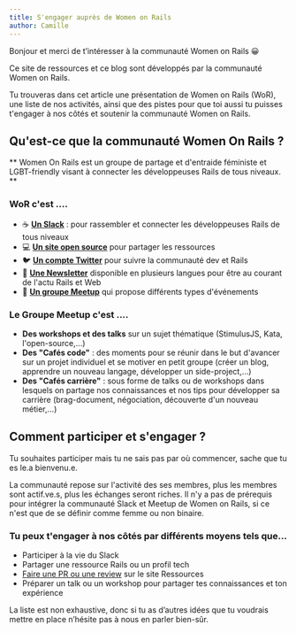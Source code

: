 ```yaml
---
title: S'engager auprès de Women on Rails
author: Camille
---
```


Bonjour et merci de t’intéresser à la communauté Women on Rails 😀

Ce site de ressources et ce blog sont développés par la communauté Women on Rails.

Tu trouveras dans cet article une présentation de Women on Rails (WoR), une liste de nos activités, ainsi que des pistes pour que toi aussi tu puisses t'engager à nos côtés et soutenir la communauté Women on Rails.


## Qu'est-ce que la communauté Women On Rails ?

** Women On Rails est un groupe de partage et d'entraide féministe et LGBT-friendly visant à connecter les développeuses Rails de tous niveaux. **
<!-- 
Il s'agit d'une communauté rassemblant développeuses, apprenantes et curieuses d'apprendre à coder ou de développer leurs compétences. 

Apprendre les unes des autres et se soutenir est un des moteurs principaux de la communauté.

Women on Rails est un groupe féministe, LGBT-friendly, dont les activités se déroulent en non-mixité voulue et choisie pour les personnes se définissant comme femme ou non-binaire.

La communauté est ouverte à toutes quelque soit le niveau. L’objectif est de grandir ensemble, que chacune puisse y trouver quelque chose, une source d’inspiration, une aide technique ou un soutien.  -->


### WoR c'est ....
- ☕️ **[Un Slack](https://women-on-rails.github.io/ressources/help/)** : pour rassembler et connecter les développeuses Rails de tous niveaux
- 💻 **[Un site open source](https://women-on-rails.github.io/ressources/)** pour partager les ressources
- 🐦 **[Un compte Twitter](https://twitter.com/womenonrails)** pour suivre la communauté dev et Rails
- 💌 **[Une Newsletter](https://womenonrails.substack.com/)** disponible en plusieurs langues pour être au courant de l'actu Rails et Web
- 📅 **[Un groupe Meetup](https://www.meetup.com/fr-FR/Women-On-Rails/)** qui propose différents types d'événements

### Le Groupe Meetup c'est ....
 - **Des workshops et des talks** sur un sujet thématique (StimulusJS, Kata, l'open-source,...)
 - **Des "Cafés code"** : des moments pour se réunir dans le but d'avancer sur un projet individuel et se motiver en petit groupe (créer un blog, apprendre un nouveau langage, développer un side-project,...)
 - **Des "Cafés carrière"** : sous forme de talks ou de workshops dans lesquels on partage nos connaissances et nos tips pour développer sa carrière (brag-document, négociation, découverte d'un nouveau métier,...)

## Comment participer et s'engager ?

Tu souhaites participer mais tu ne sais pas par où commencer, sache que tu es le.a bienvenu.e.

La communauté repose sur l'activité des ses membres, plus les membres sont actif.ve.s, plus les échanges seront riches. Il n'y a pas de prérequis pour intégrer la communauté Slack et Meetup de Women on Rails, si ce n'est que de se définir comme femme ou non binaire.

### Tu peux t'engager à nos côtés par différents moyens tels que...
- Participer à la vie du Slack 
- Partager une ressource Rails ou un profil tech
- [Faire une PR ou une review](https://women-on-rails.github.io/ressources/docs/comment-contribuer) sur le site Ressources
- Préparer un talk ou un workshop pour partager tes connaissances et ton expérience

La liste est non exhaustive, donc si tu as d’autres idées que tu voudrais mettre en place n’hésite pas à nous en parler bien-sûr.
